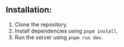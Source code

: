 ## Installation:

1. Clone the repository.
2. Install dependencies using `pnpm install`.
3. Run the server using `pnpm run dev`.
